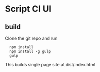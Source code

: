 # Script CI UI

## build
Clone the git repo and run
```
  npm install
  npm install -g gulp
  gulp
```
This builds single page site at dist/index.html
